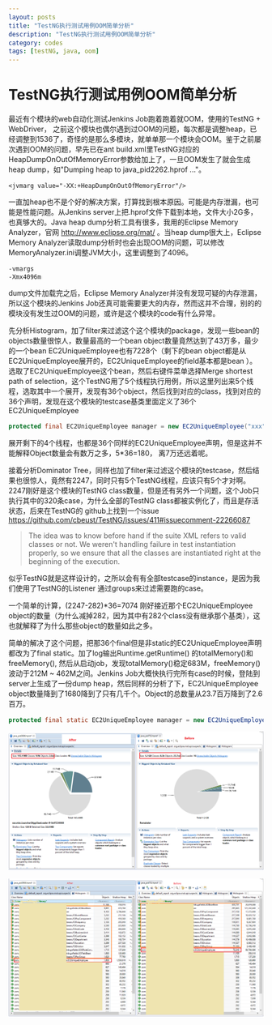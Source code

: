 ```yaml
---
layout: posts
title: "TestNG执行测试用例OOM简单分析"
description: "TestNG执行测试用例OOM简单分析"
category: codes
tags: [testNG, java, oom]
---
```


# TestNG执行测试用例OOM简单分析

最近有个模块的web自动化测试Jenkins Job跑着跑着就OOM，使用的TestNG + WebDriver， 之前这个模块也偶尔遇到过OOM的问题，每次都是调整heap，已经调整到1536了，奇怪的是那么多模块，就单单那一个模块会OOM。鉴于之前屡次遇到OOM的问题，早先已在ant build.xml里TestNG对应的 HeapDumpOnOutOfMemoryError参数给加上了，一旦OOM发生了就会生成 heap dump，如"Dumping heap to java_pid2262.hprof ..."。

```
<jvmarg value="-XX:+HeapDumpOnOutOfMemoryError"/>
```

一直加heap也不是个好的解决方案，打算找到根本原因。可能是内存泄漏，也可能是性能问题。从Jenkins server上把.hprof文件下载到本地，文件大小2G多，也真够大的。Java heap dump分析工具有很多，我用的Eclipse Memory Analyzer，官网 http://www.eclipse.org/mat/ 。当heap dump很大上，Eclipse Memory Analyzer读取dump分析时也会出现OOM的问题，可以修改MemoryAnalyzer.ini调整JVM大小，这里调整到了4096。

```
-vmargs
-Xmx4096m
```

dump文件加载完之后，Eclipse Memory Analyzer并没有发现可疑的内存泄漏，所以这个模块的Jenkins Job还真可能需要更大的内存，然而这并不合理，别的的模块没有发生过OOM的问题，或许是这个模块的code有什么异常。

先分析Histogram，加了filter来过滤这个这个模块的package，发现一些bean的objects数量很惊人，数量最高的一个bean object数量竟然达到了43万多，最少的一个bean EC2UniqueEmployee也有7228个（剩下的bean object都是从EC2UniqueEmployee展开的，EC2UniqueEmployee的field基本都是bean ）。 选取了EC2UniqueEmployee这个bean，然后右键件菜单选择Merge shortest path of selection，这个TestNG用了5个线程执行用例，所以这里列出来5个线程，选取其中一个展开，发现有36个object，然后找到对应的class，找到对应的36个声明，发现在这个模块的testcase基类里面定义了36个EC2UniqueEmployee

```java
protected final EC2UniqueEmployee manager = new EC2UniqueEmployee("xxx","xxx","xxx");
```

展开剩下的4个线程，也都是36个同样的EC2UniqueEmployee声明，但是这并不能解释Object数量会有数万之多，5*36=180， 离7万还远着呢。

接着分析Dominator Tree，同样也加了filter来过滤这个模块的testcase，然后结果也很惊人，竟然有2247，同时只有5个TestNG线程，应该只有5个才对啊。2247刚好是这个模块的TestNG class数量，但是还有另外一个问题，这个Job只执行其中的320条case，为什么全部的TestNG class都被实例化了，而且是存活状态，后来在TestNG的 github上找到一个issue https://github.com/cbeust/TestNG/issues/411#issuecomment-22266087 

>The idea was to know before hand if the suite XML refers to valid classes or not. We weren't handling failure in test instantiation properly, so we ensure that all the classes are instantiated right at the beginning of the execution.

似乎TestNG就是这样设计的，之所以会有有全部testcase的instance，是因为我们使用了TestNG的Listener 通过groups来过滤需要跑的case。

一个简单的计算，(2247-282)*36=7074  刚好接近那个EC2UniqueEmployee object的数量（为什么减掉282，因为其中有282个class没有继承那个基类），这也就解释了为什么那些object的数量如此之多。

简单的解决了这个问题，把那36个final但是非static的EC2UniqueEmployee声明都改为了final static。加了log输出Runtime.getRuntime() 的totalMemory()和freeMemory(), 然后从启动job，发现totalMemory()稳定683M，freeMemory()波动于212M ~ 462M之间。Jenkins Job大概快执行完所有case的时候，登陆到server上生成了一份dump heap，然后同样的分析了下，EC2UniqueEmployee object数量降到了1680降到了只有几千个。Object的总数量从23.7百万降到了2.6百万。

```java
protected final static EC2UniqueEmployee manager = new EC2UniqueEmployee("xxx","xxx","xxx");
```

![image](/public/upload/mat_overview.png)

![image](/public/upload/mat_histogram.png)

